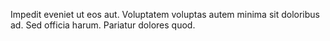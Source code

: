 Impedit eveniet ut eos aut.
Voluptatem voluptas autem minima sit doloribus ad.
Sed officia harum.
Pariatur dolores quod.